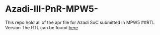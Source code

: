 # Azadi-III-PnR-MPW5-
This repo hold all of the apr file for Azadi SoC submitted in MPW5
##RTL Version
The RTL can be found [here](https://github.com/merledu/Azadi_II_sky130/tree/MPW5/rtl_v0.0.0)
